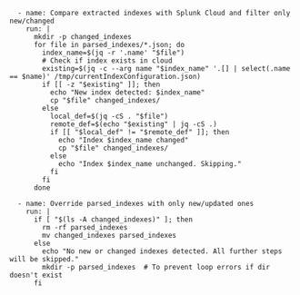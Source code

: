       - name: Compare extracted indexes with Splunk Cloud and filter only new/changed
        run: |
          mkdir -p changed_indexes
          for file in parsed_indexes/*.json; do
            index_name=$(jq -r '.name' "$file")
            # Check if index exists in cloud
            existing=$(jq -c --arg name "$index_name" '.[] | select(.name == $name)' /tmp/currentIndexConfiguration.json)
            if [[ -z "$existing" ]]; then
              echo "New index detected: $index_name"
              cp "$file" changed_indexes/
            else
              local_def=$(jq -cS . "$file")
              remote_def=$(echo "$existing" | jq -cS .)
              if [[ "$local_def" != "$remote_def" ]]; then
                echo "Index $index_name changed"
                cp "$file" changed_indexes/
              else
                echo "Index $index_name unchanged. Skipping."
              fi
            fi
          done

      - name: Override parsed_indexes with only new/updated ones
        run: |
          if [ "$(ls -A changed_indexes)" ]; then
            rm -rf parsed_indexes
            mv changed_indexes parsed_indexes
          else
            echo "No new or changed indexes detected. All further steps will be skipped."
            mkdir -p parsed_indexes  # To prevent loop errors if dir doesn't exist
          fi
